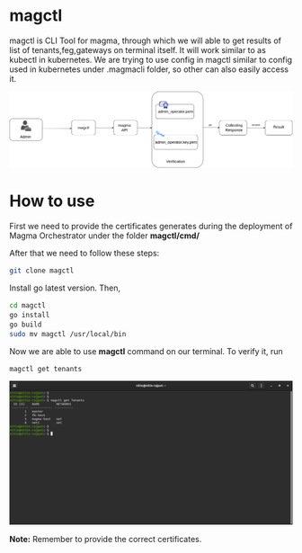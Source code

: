 # magctl

magctl is CLI Tool for magma, through which we will able to get results of list of tenants,feg,gateways on terminal itself. It will work similar to as kubectl in kubernetes. We are trying to use config in magctl similar to config used in kubernetes under .magmacli folder, so other can also easily access it.

![](/readme_photos/diagm.png)

# How to use
First we need to provide the certificates generates during the deployment of Magma Orchestrator under the folder **magctl/cmd/** <br />

After that we need to follow these steps: <br />
```bash
git clone magctl
```

Install go latest version. Then,

```bash
cd magctl
go install
go build
sudo mv magctl /usr/local/bin
```

Now we are able to use **magctl** command on our terminal. To verify it, run
```bash
magctl get tenants
```
![](/readme_photos/result2.png)

**Note:** Remember to provide the correct certificates.
